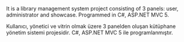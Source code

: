 It is a library management system project consisting of 3 panels: user, administrator and showcase. Programmed in C#, ASP.NET MVC 5.




Kullanıcı, yönetici ve vitrin olmak üzere 3 panelden oluşan kütüphane yönetim sistemi projesidir. C#, ASP.NET MVC 5 ile programlanmıştır.
